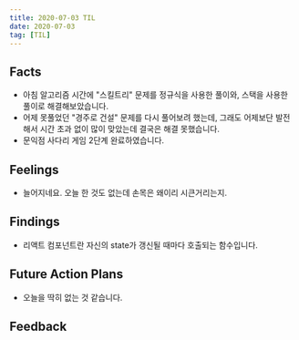 ```yaml
---
title: 2020-07-03 TIL
date: 2020-07-03
tag: [TIL]
---
```


## Facts

- 아침 알고리즘 시간에 "스킬트리" 문제를 정규식을 사용한 풀이와, 스택을 사용한 풀이로 해결해보았습니다.
- 어제 못풀었던 "경주로 건설" 문제를 다시 풀어보려 했는데, 그래도 어제보단 발전해서 시간 초과 없이 많이 맞았는데 결국은 해결 못했습니다.
- 문익점 사다리 게임 2단계 완료하였습니다.

## Feelings

- 늘어지네요. 오늘 한 것도 없는데 손목은 왜이리 시큰거리는지.

## Findings

- 리액트 컴포넌트란 자신의 state가 갱신될 때마다 호출되는 함수입니다.

## Future Action Plans

- 오늘을 딱히 없는 것 같습니다.

## Feedback

